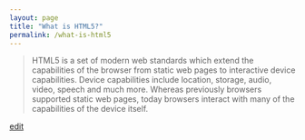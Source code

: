 ```yaml
---
layout: page
title: "What is HTML5?"
permalink: /what-is-html5
---
```


> HTML5 is a set of modern web standards which extend the capabilities of the browser from static web pages to interactive device capabilities. Device capabilities include location, storage, audio, video, speech and much more. Whereas previously browsers supported static web pages, today browsers interact with many of the capabilities of the device itself.

<p class="edit-term"><a href="https://github.com/and-digital/tech-definitions/blog/master/definitions/web/html5.md">edit</a></p>

